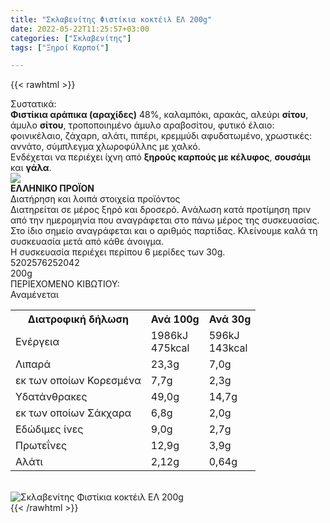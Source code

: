 ```yaml
---
title: "Σκλαβενίτης Φιστίκια κοκτέιλ ΕΛ 200g"
date: 2022-05-22T11:25:57+03:00
categories: ["Σκλαβενίτης"]
tags: ["Ξηροί Καρποί"]

---
```

{{< rawhtml >}}

<div class="sload497"><div class="product"><div id="sistatika">Συστατικά:</div><div class="alltext"><b>Φιστίκια αράπικα (αραχίδες)</b> 48%, καλαμπόκι, αρακάς, αλεύρι <b>σίτου</b>, άμυλο <b>σίτου</b>, τροποποιnμένο άμυλο αραβοσίτου, φυτικό έλαιο: φοινικέλαιο, ζάχαρn, αλάτι, πιπέρι, κρεμμύδι αφυδατωμένο, χρωστικές: αννάτο, σύμπλεγμα χλωροφύλλnς με χαλκό.<br>Ενδέχεται να περιέχει ίχνη από <b>ξηρούς καρπούς με κέλυφος</b>, <b>σουσάμι</b> και <b>γάλα</b>.</div><div id="flag"><div id="flagimage"><img src="/media/icons/gr.svg"></div><span id="flagtext"><b>ΕΛΛΗΝΙΚΟ ΠΡΟΪΟΝ</b></span></div><div id="loipa">Διατήρηση και λοιπά στοιχεία προϊόντος</div><div class="alltext">Διατηρείται σε μέρος ξηρό και δροσερό. Aνάλωση κατά προτίμηση πριν από την ημερομηνία που αναγράφεται στο πάνω μέρος της συσκευασίας. Στο ίδιο σημείο αναγράφεται και ο αριθμός παρτίδας. Κλείνουμε καλά τη συσκευασία μετά από κάθε άνοιγμα.<br>Η συσκευασία περιέχει περίπου 6 μερίδες των 30g.</div><div id="barcode"><div id="barimage1"></div><span id="bartext">5202576252042</span></div><div id="varos"><div id="varosimage1"></div><span id="varostext">200g</span></div><div id="kivotio">ΠΕΡΙΕΧΟΜΕΝΟ ΚΙΒΩΤΙΟΥ:<br>Αναμένεται</div><div class="tabout"><table id="diatable"><tbody><tr><th>Διατροφική δήλωση</th><th>Ανά 100g</th><th>Ανά 30g</th></tr><tr><td class="texr2">Ενέργεια</td><td class="texr">1986kJ<br>475kcal</td><td class="texr">596kJ<br>143kcal</td></tr><tr><td class="texr2">Λιπαρά</td><td class="texr">23,3g</td><td class="texr">7,0g</td></tr><tr><td class="gray">εκ των οποίων Κορεσµένα</td><td class="gray2">7,7g</td><td class="gray2">2,3g</td></tr><tr><td class="texr2">Yδατάνθρακες</td><td class="texr">49,0g</td><td class="texr">14,7g</td></tr><tr><td class="gray">εκ των οποίων Σάκχαρα</td><td class="gray2">6,8g</td><td class="gray2">2,0g</td></tr><tr><td class="texr2">Eδώδιμες ίνες</td><td class="texr">9,0g</td><td class="texr">2,7g</td></tr><tr><td class="texr2">Πρωτεΐνες</td><td class="texr">12,9g</td><td class="texr">3,9g</td></tr><tr><td class="texr2">Αλάτι</td><td class="texr">2,12g</td><td class="texr">0,64g</td></tr></tbody></table></div><br><div class="pimg"><img alt="Σκλαβενίτης Φιστίκια κοκτέιλ ΕΛ 200g" title="Σκλαβενίτης Φιστίκια κοκτέιλ ΕΛ 200g" src="/media/images/sklavenitis-fistikia-kokteil-el-200g.jpg"></div></div></div>
{{< /rawhtml >}}


